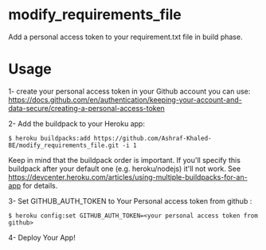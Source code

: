 # modify_requirements_file

Add a personal access token to your requirement.txt file in build phase.

# Usage
1- create your personal access token in your Github account 
you can use: https://docs.github.com/en/authentication/keeping-your-account-and-data-secure/creating-a-personal-access-token

2- Add the buildpack to your Heroku app:
```
$ heroku buildpacks:add https://github.com/Ashraf-Khaled-BE/modify_requirements_file.git -i 1
```
Keep in mind that the buildpack order is important. If you'll specify this buildpack after your default one (e.g. heroku/nodejs) it'll not work.
See https://devcenter.heroku.com/articles/using-multiple-buildpacks-for-an-app for details.

3- Set GITHUB_AUTH_TOKEN to Your Personal access token from github :
```
$ heroku config:set GITHUB_AUTH_TOKEN=<your personal access token from github>
```

4- Deploy Your App!
